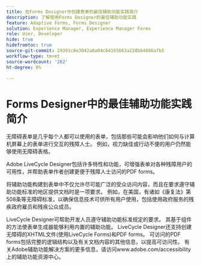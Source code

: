 ```yaml
---
title: 在Forms Designer中创建表单的最佳辅助功能实践简介
description: 了解使用Forms Designer的最佳辅助功能实践
feature: Adaptive Forms, Forms Designer
solution: Experience Manager, Experience Manager Forms
role: User, Developer
hide: true
hidefromtoc: true
source-git-commit: 29391c8e3042a8a04c64165663a228bb4886afb5
workflow-type: tm+mt
source-wordcount: '262'
ht-degree: 0%

---
```


# Forms Designer中的最佳辅助功能实践简介

无障碍表单是几乎每个人都可以使用的表单，包括那些可能会影响他们如何与计算机屏幕上的表单进行交互的残障人士。 例如，视力缺佳或行动不便的用户仍然能够使用无障碍表格。

Adobe LiveCycle Designer包括许多特性和功能，可增强表单对各种残障用户的可用性，并帮助表单作者创建更便于残障人士访问的PDF forms。

将辅助功能构建到表单中不仅允许尽可能广泛的受众访问内容，而且在要求遵守辅助功能标准的地区提供文档时是一项要求。 例如，在美国，有诸如《康复法》第508条等无障碍标准，以确保信息技术可供所有用户使用，包括使用政府服务的残疾政府雇员和残疾公众成员。

LiveCycle Designer可帮助开发人员遵守辅助功能标准规定的要求。 其基于组件的方法使表单生成器能够利用内置的辅助功能。 LiveCycle Designer还支持创建无障碍的XHTML文件(使用LiveCycle Forms)和PDF forms。 可访问的PDF forms包括完整的逻辑结构以及有关文档内容的其他信息，以提高可访问性。
有关Adobe辅助功能解决方案的更多信息，请访问www.adobe.com/accessibility上的辅助功能资源中心。
